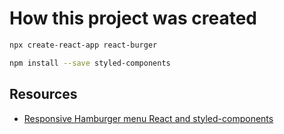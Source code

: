 # How this project was created

```bash
npx create-react-app react-burger
```

```bash
npm install --save styled-components
```

## Resources

- [Responsive Hamburger menu React and styled-components](https://www.youtube.com/watch?v=GGkBwpxV7AI)
